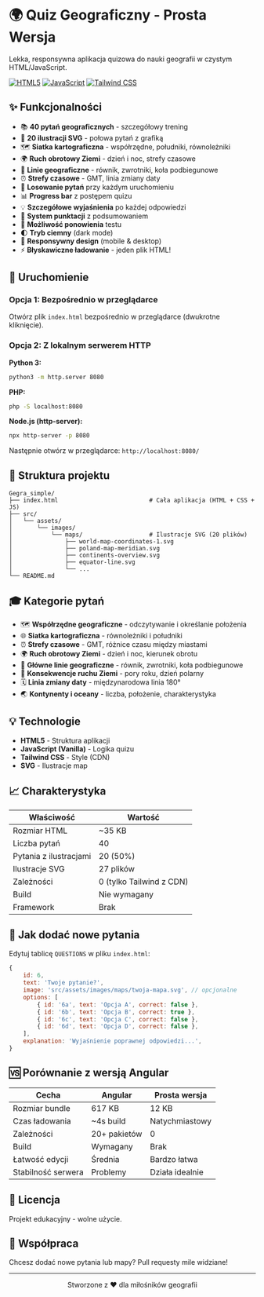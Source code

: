 # 🌍 Quiz Geograficzny - Prosta Wersja

Lekka, responsywna aplikacja quizowa do nauki geografii w czystym HTML/JavaScript.

[![HTML5](https://img.shields.io/badge/HTML5-E34F26?style=flat&logo=html5&logoColor=white)](https://developer.mozilla.org/en-US/docs/Web/HTML)
[![JavaScript](https://img.shields.io/badge/JavaScript-F7DF1E?style=flat&logo=javascript&logoColor=black)](https://developer.mozilla.org/en-US/docs/Web/JavaScript)
[![Tailwind CSS](https://img.shields.io/badge/Tailwind_CSS-38B2AC?style=flat&logo=tailwind-css&logoColor=white)](https://tailwindcss.com/)

## ✨ Funkcjonalności

- 📚 **40 pytań geograficznych** - szczegółowy trening
- 🎨 **20 ilustracji SVG** - połowa pytań z grafiką
- 🗺️ **Siatka kartograficzna** - współrzędne, południki, równoleżniki
- 🌍 **Ruch obrotowy Ziemi** - dzień i noc, strefy czasowe
- 📍 **Linie geograficzne** - równik, zwrotniki, koła podbiegunowe
- ⏰ **Strefy czasowe** - GMT, linia zmiany daty
- 🎲 **Losowanie pytań** przy każdym uruchomieniu
- 📊 **Progress bar** z postępem quizu
- 💡 **Szczegółowe wyjaśnienia** po każdej odpowiedzi
- 🎯 **System punktacji** z podsumowaniem
- 🔄 **Możliwość ponowienia** testu
- 🌓 **Tryb ciemny** (dark mode)
- 📱 **Responsywny design** (mobile & desktop)
- ⚡ **Błyskawiczne ładowanie** - jeden plik HTML!

## 🚀 Uruchomienie

### Opcja 1: Bezpośrednio w przeglądarce
Otwórz plik `index.html` bezpośrednio w przeglądarce (dwukrotne kliknięcie).

### Opcja 2: Z lokalnym serwerem HTTP

**Python 3:**
```bash
python3 -m http.server 8080
```

**PHP:**
```bash
php -S localhost:8080
```

**Node.js (http-server):**
```bash
npx http-server -p 8080
```

Następnie otwórz w przeglądarce: `http://localhost:8080/`

## 📁 Struktura projektu

```
Gegra_simple/
├── index.html                          # Cała aplikacja (HTML + CSS + JS)
├── src/
│   └── assets/
│       └── images/
│           └── maps/                   # Ilustracje SVG (20 plików)
│               ├── world-map-coordinates-1.svg
│               ├── poland-map-meridian.svg
│               ├── continents-overview.svg
│               ├── equator-line.svg
│               └── ...
└── README.md
```

## 🎓 Kategorie pytań

- 🗺️ **Współrzędne geograficzne** - odczytywanie i określanie położenia
- 🌐 **Siatka kartograficzna** - równoleżniki i południki
- ⏰ **Strefy czasowe** - GMT, różnice czasu między miastami
- 🌍 **Ruch obrotowy Ziemi** - dzień i noc, kierunek obrotu
- 📍 **Główne linie geograficzne** - równik, zwrotniki, koła podbiegunowe
- 🌅 **Konsekwencje ruchu Ziemi** - pory roku, dzień polarny
- 🗓️ **Linia zmiany daty** - międzynarodowa linia 180°
- 🌏 **Kontynenty i oceany** - liczba, położenie, charakterystyka

## 💡 Technologie

- **HTML5** - Struktura aplikacji
- **JavaScript (Vanilla)** - Logika quizu
- **Tailwind CSS** - Style (CDN)
- **SVG** - Ilustracje map

## 📈 Charakterystyka

| Właściwość | Wartość |
|------------|---------|
| Rozmiar HTML | ~35 KB |
| Liczba pytań | 40 |
| Pytania z ilustracjami | 20 (50%) |
| Ilustracje SVG | 27 plików |
| Zależności | 0 (tylko Tailwind z CDN) |
| Build | Nie wymagany |
| Framework | Brak |

## 🎯 Jak dodać nowe pytania

Edytuj tablicę `QUESTIONS` w pliku `index.html`:

```javascript
{
    id: 6,
    text: 'Twoje pytanie?',
    image: 'src/assets/images/maps/twoja-mapa.svg', // opcjonalne
    options: [
        { id: '6a', text: 'Opcja A', correct: false },
        { id: '6b', text: 'Opcja B', correct: true },
        { id: '6c', text: 'Opcja C', correct: false },
        { id: '6d', text: 'Opcja D', correct: false },
    ],
    explanation: 'Wyjaśnienie poprawnej odpowiedzi...',
}
```

## 🆚 Porównanie z wersją Angular

| Cecha | Angular | Prosta wersja |
|-------|---------|---------------|
| Rozmiar bundle | 617 KB | 12 KB |
| Czas ładowania | ~4s build | Natychmiastowy |
| Zależności | 20+ pakietów | 0 |
| Build | Wymagany | Brak |
| Łatwość edycji | Średnia | Bardzo łatwa |
| Stabilność serwera | Problemy | Działa idealnie |

## 📝 Licencja

Projekt edukacyjny - wolne użycie.

## 🤝 Współpraca

Chcesz dodać nowe pytania lub mapy? Pull requesty mile widziane!

---

<div align="center">
Stworzone z ❤️ dla miłośników geografii
</div>

